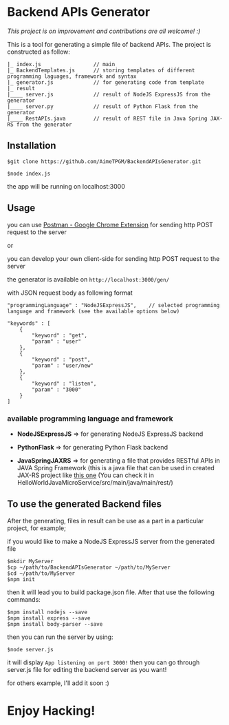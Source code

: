 # Backend APIs Generator

*This project is on improvement and contributions are all welcome! :)*

This is a tool for generating a simple file of backend APIs. The project is constructed as follow:

```
|_ index.js                 // main
|_ BackendTemplates.js      // storing templates of different programming laguages, framework and syntax
|_ generator.js             // for generating code from template
|_ result
|____ server.js             // result of NodeJS ExpressJS from the generator
|____ server.py             // result of Python Flask from the generator
|____ RestAPIs.java	        // result of REST file in Java Spring JAX-RS from the generator
```

## Installation

```
$git clone https://github.com/AimeTPGM/BackendAPIsGenerator.git

$node index.js
```

the app will be running on localhost:3000

## Usage

you can use [Postman - Google Chrome Extension](https://chrome.google.com/webstore/detail/postman/fhbjgbiflinjbdggehcddcbncdddomop?hl=en) for sending http POST request to the server

or

you can develop your own client-side for sending http POST request to the server

the generator is available on ``` http://localhost:3000/gen/ ```

with JSON request body as following format

```
"programmingLanguage" : "NodeJSExpressJS",    // selected programming language and framework (see the available options below)

"keywords" : [
	{
		"keyword" : "get",
		"param" : "user"
	},
	{
	    "keyword" : "post",
	    "param" : "user/new"
	},
	{
	    "keyword" : "listen",
	    "param" : "3000"
	}
]
```

### available programming language and framework

- **NodeJSExpressJS** => for generating NodeJS ExpressJS backend

- **PythonFlask** => for generating Python Flask backend

- **JavaSpringJAXRS** => for generating a file that provides RESTful APIs in JAVA Spring Framework (this is a java file that can be used in created JAX-RS project like [this one](https://github.com/AimeTPGM/HelloWorldJavaMicroService) (You can check it in HelloWorldJavaMicroService/src/main/java/main/rest/)

## To use the generated Backend files

After the generating, files in result can be use as a part in a particular project, for example;

if you would like to make a NodeJS ExpressJS server from the generated file

```
$mkdir MyServer
$cp ~/path/to/BackendAPIsGenerator ~/path/to/MyServer
$cd ~/path/to/MyServer
$npm init
```

then it will lead you to build package.json file. After that use the following commands:

```
$npm install nodejs --save
$npm install express --save
$npm install body-parser --save

```

then you can run the server by using:

```
$node server.js
```

it will display ``` App listening on port 3000! ``` then you can go through server.js file for editing the backend server as you want!

for others example, I'll add it soon :)

# Enjoy Hacking!